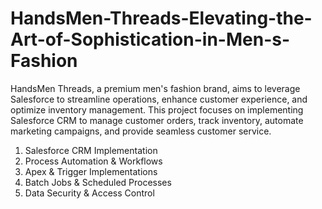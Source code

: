 # HandsMen-Threads-Elevating-the-Art-of-Sophistication-in-Men-s-Fashion
HandsMen Threads, a premium men's fashion brand, aims to leverage Salesforce to streamline operations, enhance customer experience, and optimize inventory management. This project focuses on implementing Salesforce CRM to manage customer orders, track inventory, automate marketing campaigns, and provide seamless customer service.

1. Salesforce CRM Implementation
2. Process Automation & Workflows
3. Apex & Trigger Implementations
4. Batch Jobs & Scheduled Processes
5. Data Security & Access Control

